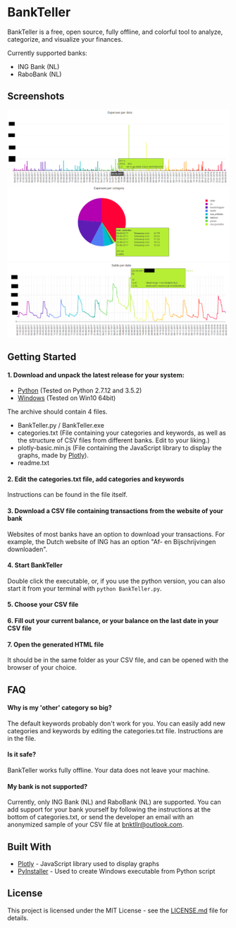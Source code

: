 
# BankTeller

BankTeller is a free, open source, fully offline, and colorful tool to analyze, categorize, and visualize your finances.

Currently supported banks:
* ING Bank (NL)
* RaboBank (NL)

## Screenshots

![Bar Chart](/screenshots/screenshot_bar.png)
![Pie Chart](/screenshots/screenshot_pie.png)
![Line Chart](/screenshots/screenshot_line.png)


## Getting Started

#### 1. Download and unpack the latest release for your system:
* [Python](../../releases/download/1.0/bankteller-python.tar.gz) (Tested on Python 2.7.12 and 3.5.2)
* [Windows](../../releases/download/1.0/bankteller-windows.zip) (Tested on Win10 64bit)

The archive should contain 4 files.
* BankTeller.py / BankTeller.exe
* categories.txt (File containing your categories and keywords, as well as the structure of CSV files from different banks. Edit to your liking.)
* plotly-basic.min.js (File containing the JavaScript library to display the graphs, made by [Plotly](https://github.com/plotly)).
* readme.txt

#### 2. Edit the categories.txt file, add categories and keywords
Instructions can be found in the file itself.

#### 3. Download a CSV file containing transactions from the website of your bank
Websites of most banks have an option to download your transactions. For example, the Dutch website of ING has an option "Af- en Bijschrijvingen downloaden".

#### 4. Start BankTeller
Double click the executable, or, if you use the python version, you can also start it from your terminal with `python BankTeller.py`.

#### 5. Choose your CSV file

#### 6. Fill out your current balance, or your balance on the last date in your CSV file

#### 7. Open the generated HTML file
It should be in the same folder as your CSV file, and can be opened with the browser of your choice.

## FAQ

#### Why is my 'other' category so big?
The default keywords probably don't work for you. You can easily add new categories and keywords by editing the categories.txt file. Instructions are in the file.

#### Is it safe?
BankTeller works fully offline. Your data does not leave your machine.

#### My bank is not supported?
Currently, only ING Bank (NL) and RaboBank (NL) are supported.
You can add support for your bank yourself by following the instructions at the bottom of categories.txt, or send the developer an email with an anonymized sample of your CSV file at [bnktllr@outlook.com](mailto:bnktllr@outlook.com).

## Built With

* [Plotly](https://github.com/plotly) - JavaScript library used to display graphs
* [PyInstaller](https://www.pyinstaller.org/) - Used to create Windows executable from Python script

## License

This project is licensed under the MIT License - see the [LICENSE.md](LICENSE.md) file for details.
